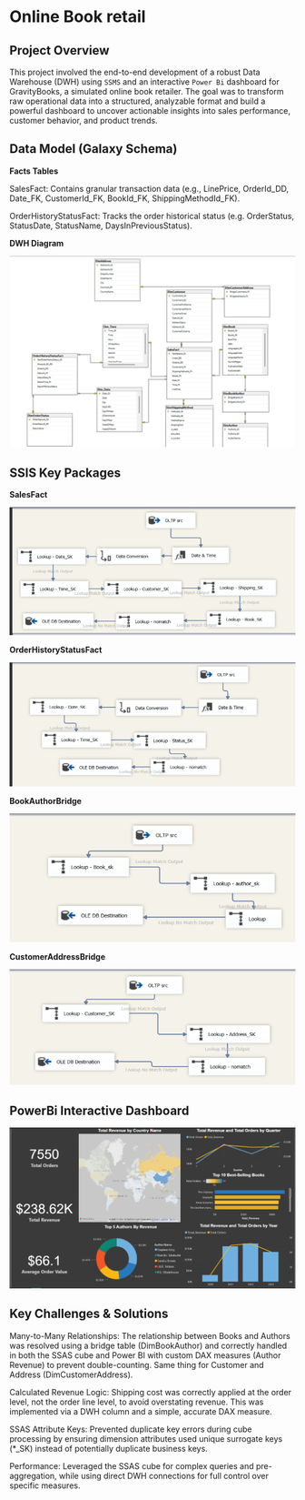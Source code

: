 # Online Book retail

## Project Overview

This project involved the end-to-end development of a robust Data Warehouse (DWH) using ` SSMS ` and an interactive ` Power Bi ` dashboard for GravityBooks, a simulated online book retailer. The goal was to transform raw operational data into a structured, analyzable format and build a powerful dashboard to uncover actionable insights into sales performance, customer behavior, and product trends.

## Data Model (Galaxy Schema)

**Facts Tables**

SalesFact: Contains granular transaction data (e.g., LinePrice, OrderId_DD, Date_FK, CustomerId_FK, BookId_FK, ShippingMethodId_FK).

OrderHistoryStatusFact: Tracks the order historical status (e.g. OrderStatus, StatusDate, StatusName, DaysInPreviousStatus).

**DWH Diagram**

![DWH_Diagram](./ScreenShots/DWH_Model.png)


## SSIS Key Packages

**SalesFact**

![SalesFact](./ScreenShots/SalesFact_SSIS_Package.png)

**OrderHistoryStatusFact**

![OrderHistoryStatusFact](./ScreenShots/HistoryStatusFact_SSIS_Package.png)

**BookAuthorBridge**

![BookAuthorBridge](./ScreenShots/BookAuthorBridge_SSIS_Package.png)

**CustomerAddressBridge**

![CustomerAddressBridge](./ScreenShots/CustomerAddressBridge_SSIS_Package.png)

## PowerBi Interactive Dashboard

![Dashboard](./ScreenShots/DashBoard.png)



## Key Challenges & Solutions

Many-to-Many Relationships: The relationship between Books and Authors was resolved using a bridge table (DimBookAuthor) and correctly handled in both the SSAS cube and Power BI with custom DAX measures (Author Revenue) to prevent double-counting. Same thing for Customer and Address (DimCustomerAddress).

Calculated Revenue Logic: Shipping cost was correctly applied at the order level, not the order line level, to avoid overstating revenue. This was implemented via a DWH column and a simple, accurate DAX measure.

SSAS Attribute Keys: Prevented duplicate key errors during cube processing by ensuring dimension attributes used unique surrogate keys (*_SK) instead of potentially duplicate business keys.

Performance: Leveraged the SSAS cube for complex queries and pre-aggregation, while using direct DWH connections for full control over specific measures.
